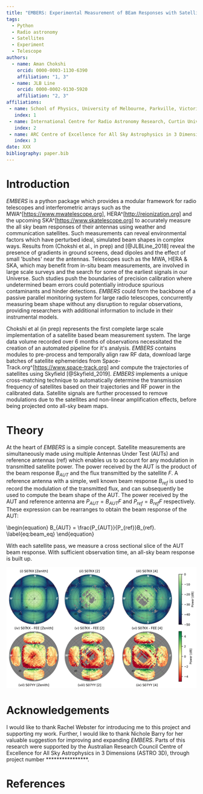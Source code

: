 ```yaml
---
title: "EMBERS: Experimental Measurement of BEam Responses with Satellites"
tags:
  - Python
  - Radio astronomy
  - Satellites
  - Experiment
  - Telescope
authors:
  - name: Aman Chokshi
    orcid: 0000-0003-1130-6390
    affiliation: "1, 3"
  - name: JLB Line
    orcid: 0000-0002-9130-5920
    affiliation: "2, 3"
affiliations:
 - name: School of Physics, University of Melbourne, Parkville, Victoria, 3010, Australia
   index: 1
 - name: International Centre for Radio Astronomy Research, Curtin University, Perth, WA 6845, Australia
   index: 2
 - name: ARC Centre of Excellence for All Sky Astrophysics in 3 Dimensions (ASTRO 3D)
   index: 3
date: XXX
bibliography: paper.bib
---
```


# Introduction

*EMBERS* is a python package which provides a modular framework for radio telescopes and interferometric arrays such as the
MWA^[https://www.mwatelescope.org], HERA^[http://reionization.org] and the upcoming SKA^[https://www.skatelescope.org] to accurately measure the all sky
beam responses of their antennas using weather and communication satellites. Such measurements can reveal environmental factors which have perturbed ideal,
simulated beam shapes in complex ways. Results from (Chokshi et al., in prep) and [@JLBLine_2018] reveal the presence of gradients in ground screens,
dead dipoles and the effect of small 'bushes' near the antennas. Telescopes such as the MWA, HERA & SKA, which may benefit from in-situ beam measurements, are involved
in large scale surveys and the search for some of the earliest signals in our Universe. Such studies push the boundaries of precision calibration where undetermined
beam errors could potentially introduce spurious contaminants and hinder detections. *EMBERS* could form the backbone of a passive parallel monitoring system for large
radio telescopes, concurrently measuring beam shape without any disruption to regular observations, providing researchers with additional information to include in their
instrumental models.

Chokshi et al (in prep) represents the first complete large scale implementation of a satellite based beam measurement system. The large data volume recorded over 6
months of observations necessitated the creation of an automated pipeline for it's analysis. *EMBERS* contains modules to pre-process and temporally align raw
RF data, download large batches of satellite ephemerides from Space-Track.org^[https://www.space-track.org] and compute the trajectories of satellites using
Skyfield [@Skyfield_2019]. *EMBERS* implements a unique cross-matching technique to automatically determine the transmission frequency of satellites based on
their trajectories and RF power in the calibrated data. Satellite signals are further processed to remove modulations due to the satellites and non-linear 
amplification effects, before being projected onto all-sky beam maps.

# Theory

At the heart of *EMBERS* is a simple concept. Satellite measurements are simultaneously made using multiple Antennas Under Test (AUTs) and reference antennas 
(ref) which enables us to account for any modulation in transmitted satellite power. The power received by the AUT is the product of the beam response $B_{AUT}$ 
and the flux transmitted by the satellite $F$. A reference antenna with a simple, well known beam response $B_{ref}$ is used to record the modulation of the 
transmitted flux, and can subsequently be used to compute the beam shape of the AUT. The power received by the AUT and reference antenna are $P_{AUT} = B_{AUT}F$ and $P_{ref} = B_{ref}F$ respectively. 
These expression can be rearranges to obtain the beam response of the AUT: 


\begin{equation}
    B_{AUT} = \frac{P_{AUT}}{P_{ref}}B_{ref}. 
	\label{eq:beam_eq}
\end{equation}


With each satellite pass, we measure a cross sectional slice of the AUT beam response. With sufficient observation time, an all-sky beam response is built up.

![MWA beam maps generated using *EMBERS* with data from (Chokshi et al, in prep)](https://raw.githubusercontent.com/amanchokshi/EMBERS/master/docs/_static/imgs/beam_maps_joss.jpg)


# Acknowledgements

I would like to thank Rachel Webster for introducing me to this project and supporting my work. Further, I would like to thank Nichole Barry for her valuable
suggestion for improving and expanding *EMBERS*. Parts of this research were supported by the Australian Research Council Centre of Excellence for All Sky
Astrophysics in 3 Dimensions (ASTRO 3D), through project number ****************.


# References
